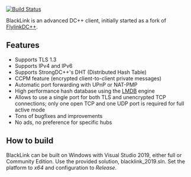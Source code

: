[![Build Status](https://ci.appveyor.com/api/projects/status/github/zipper9/blacklink?svg=true)](https://ci.appveyor.com/api/projects/status/github/zipper9/blacklink)

BlackLink is an advanced DC++ client, initially started as a fork of [FlylinkDC++](https://github.com/pavel-pimenov/flylinkdc-r5xx).

## Features

- Supports TLS 1.3
- Supports IPv4 and IPv6
- Supports StrongDC++'s DHT (Distributed Hash Table)
- CCPM feature (encrypted client-to-client private messages)
- Automatic port forwarding with UPnP or NAT-PMP
- High performance hash database using the [LMDB](https://github.com/LMDB/lmdb) engine
- Allows to use a single port for both TLS and unencrypted TCP connections; only one open TCP and one UDP port is required for full active mode
- Tons of bugfixes and improvements
- No ads, no preference for specific hubs

## How to build

BlackLink can be built on Windows with Visual Studio 2019, either full or Community Edition. Use the provided solution, blacklink_2019.sln.
Set the platform to _x64_ and configuration to _Release_.
